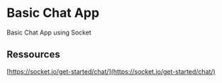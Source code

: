 # Basic Chat App

Basic Chat App using Socket

## Ressources

[https://socket.io/get-started/chat/](https://socket.io/get-started/chat/)